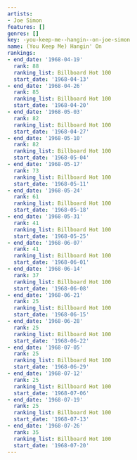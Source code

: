 ```yaml
---
artists:
- Joe Simon
features: []
genres: []
key: -you-keep-me--hangin--on-joe-simon
name: (You Keep Me) Hangin' On
rankings:
- end_date: '1968-04-19'
  rank: 88
  ranking_list: Billboard Hot 100
  start_date: '1968-04-13'
- end_date: '1968-04-26'
  rank: 85
  ranking_list: Billboard Hot 100
  start_date: '1968-04-20'
- end_date: '1968-05-03'
  rank: 82
  ranking_list: Billboard Hot 100
  start_date: '1968-04-27'
- end_date: '1968-05-10'
  rank: 82
  ranking_list: Billboard Hot 100
  start_date: '1968-05-04'
- end_date: '1968-05-17'
  rank: 73
  ranking_list: Billboard Hot 100
  start_date: '1968-05-11'
- end_date: '1968-05-24'
  rank: 61
  ranking_list: Billboard Hot 100
  start_date: '1968-05-18'
- end_date: '1968-05-31'
  rank: 41
  ranking_list: Billboard Hot 100
  start_date: '1968-05-25'
- end_date: '1968-06-07'
  rank: 41
  ranking_list: Billboard Hot 100
  start_date: '1968-06-01'
- end_date: '1968-06-14'
  rank: 37
  ranking_list: Billboard Hot 100
  start_date: '1968-06-08'
- end_date: '1968-06-21'
  rank: 25
  ranking_list: Billboard Hot 100
  start_date: '1968-06-15'
- end_date: '1968-06-28'
  rank: 25
  ranking_list: Billboard Hot 100
  start_date: '1968-06-22'
- end_date: '1968-07-05'
  rank: 25
  ranking_list: Billboard Hot 100
  start_date: '1968-06-29'
- end_date: '1968-07-12'
  rank: 25
  ranking_list: Billboard Hot 100
  start_date: '1968-07-06'
- end_date: '1968-07-19'
  rank: 25
  ranking_list: Billboard Hot 100
  start_date: '1968-07-13'
- end_date: '1968-07-26'
  rank: 35
  ranking_list: Billboard Hot 100
  start_date: '1968-07-20'
---
```


